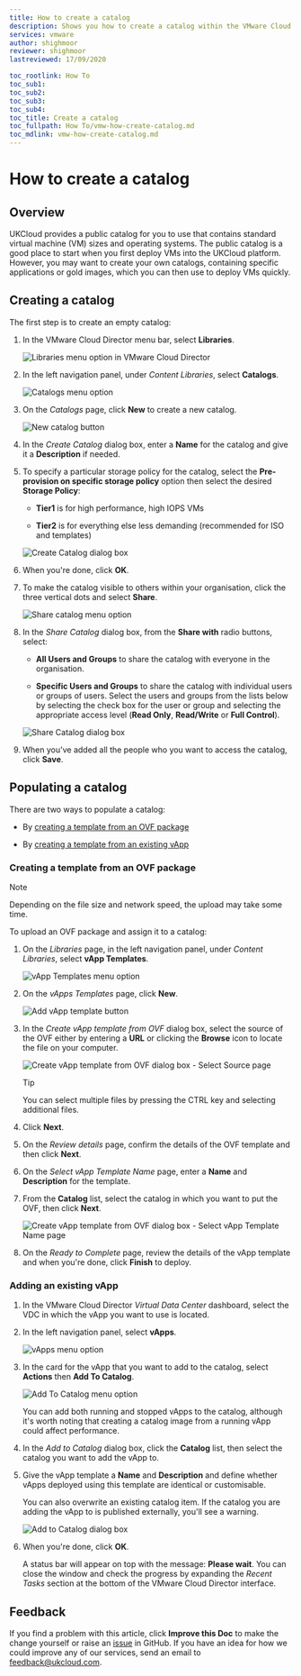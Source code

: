 ```yaml
---
title: How to create a catalog
description: Shows you how to create a catalog within the VMware Cloud Director tenant portal
services: vmware
author: shighmoor
reviewer: shighmoor
lastreviewed: 17/09/2020

toc_rootlink: How To
toc_sub1:
toc_sub2:
toc_sub3:
toc_sub4:
toc_title: Create a catalog
toc_fullpath: How To/vmw-how-create-catalog.md
toc_mdlink: vmw-how-create-catalog.md
---
```


# How to create a catalog

## Overview

UKCloud provides a public catalog for you to use that contains standard virtual machine (VM) sizes and operating systems. The public catalog is a good place to start when you first deploy VMs into the UKCloud platform. However, you may want to create your own catalogs, containing specific applications or gold images, which you can then use to deploy VMs quickly.

## Creating a catalog

The first step is to create an empty catalog:

1. In the VMware Cloud Director menu bar, select **Libraries**.

    ![Libraries menu option in VMware Cloud Director](images/vmw-vcd10.1-mnu-libraries.png)

2. In the left navigation panel, under *Content Libraries*, select **Catalogs**.

    ![Catalogs menu option](images/vmw-vcd10.1-mnu-catalogs.png)

3. On the *Catalogs* page, click **New** to create a new catalog.

    ![New catalog button](images/vmw-vcd10.1-catalog-btn-new.png)

4. In the *Create Catalog* dialog box, enter a **Name** for the catalog and give it a **Description** if needed.

5. To specify a particular storage policy for the catalog, select the **Pre-provision on specific storage policy** option then select the desired **Storage Policy**:

    - **Tier1** is for high performance, high IOPS VMs

    - **Tier2** is for everything else less demanding (recommended for ISO and templates)

    ![Create Catalog dialog box](images/vmw-vcd10.1-create-catalog.png)

6. When you're done, click **OK**.

7. To make the catalog visible to others within your organisation, click the three vertical dots and select **Share**.

    ![Share catalog menu option](images/vmw-vcd10.1-mnu-share-catalog.png)

8. In the *Share Catalog* dialog box, from the **Share with** radio buttons, select:

    - **All Users and Groups** to share the catalog with everyone in the organisation.

    - **Specific Users and Groups** to share the catalog with individual users or groups of users. Select the users and groups from the lists below by selecting the check box for the user or group and selecting the appropriate access level (**Read Only**, **Read/Write** or **Full Control**).

    ![Share Catalog dialog box](images/vmw-vcd10.1-share-catalog.png)

9. When you've added all the people who you want to access the catalog, click **Save**.

## Populating a catalog

There are two ways to populate a catalog:

- By [creating a template from an OVF package](#creating-a-template-from-an-ovf-package)

- By [creating a template from an existing vApp](#adding-an-existing-vapp)

### Creating a template from an OVF package

> [!NOTE]
> Depending on the file size and network speed, the upload may take some time.

To upload an OVF package and assign it to a catalog:

1. On the *Libraries* page, in the left navigation panel, under *Content Libraries*, select **vApp Templates**.

    ![vApp Templates menu option](images/vmw-vcd10.1-mnu-vapp-templates.png)

2. On the *vApps Templates* page, click **New**.

    ![Add vApp template button](images/vmw-vcd10.1-btn-add-vapp-template.png)

3. In the *Create vApp template from OVF* dialog box, select the source of the OVF either by entering a **URL** or clicking the **Browse** icon to locate the file on your computer.

    ![Create vApp template from OVF dialog box - Select Source page](images/vmw-vcd10.1-create-vapp-template-source.png)

    > [!TIP]
    > You can select multiple files by pressing the CTRL key and selecting additional files.

4. Click **Next**.

5. On the *Review details* page, confirm the details of the OVF template and then click **Next**.

6. On the *Select vApp Template Name* page, enter a **Name** and **Description** for the template.

7. From the **Catalog** list, select the catalog in which you want to put the OVF, then click **Next**.

    ![Create vApp template from OVF dialog box - Select vApp Template Name page](images/vmw-vcd10.1-create-vapp-template-catalog.png)

8. On the *Ready to Complete* page, review the details of the vApp template and when you're done, click **Finish** to deploy.

### Adding an existing vApp

1. In the VMware Cloud Director *Virtual Data Center* dashboard, select the VDC in which the vApp you want to use is located.

2. In the left navigation panel, select **vApps**.

    ![vApps menu option](images/vmw-vcd10.1-tab-vapps.png)

3. In the card for the vApp that you want to add to the catalog, select **Actions** then **Add To Catalog**.

    ![Add To Catalog menu option](images/vmw-vcd10.1-mnu-add-to-catalog.png)

    You can add both running and stopped vApps to the catalog, although it's worth noting that creating a catalog image from a running vApp could affect performance.

4. In the *Add to Catalog* dialog box, click the **Catalog** list, then select the catalog you want to add the vApp to.

5. Give the vApp template a **Name** and **Description** and define whether vApps deployed using this template are identical or customisable.

    You can also overwrite an existing catalog item. If the catalog you are adding the vApp to is published externally, you'll see a warning.

    ![Add to Catalog dialog box](images/vmw-vcd10.1-add-to-catalog.png)

6. When you're done, click **OK**.

    A status bar will appear on top with the message: **Please wait**. You can close the window and check the progress by expanding the *Recent Tasks* section at the bottom of the VMware Cloud Director interface.

## Feedback

If you find a problem with this article, click **Improve this Doc** to make the change yourself or raise an [issue](https://github.com/UKCloud/documentation/issues) in GitHub. If you have an idea for how we could improve any of our services, send an email to <feedback@ukcloud.com>.
